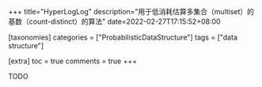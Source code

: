 +++
title="HyperLogLog"
description="用于低消耗估算多集合（multiset）的基数（count-distinct）的算法"
date=2022-02-27T17:15:52+08:00

[taxonomies]
categories = ["ProbabilisticDataStructure"]
tags = ["data structure"]

[extra]
toc = true
comments = true
+++

TODO
